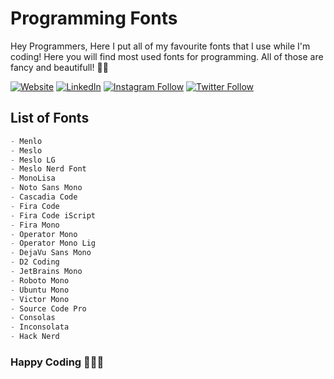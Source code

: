 # **Programming Fonts**

Hey Programmers,
Here I put all of my favourite fonts that I use while I'm coding! Here you will find most used fonts for programming. All of those are fancy and beautifull! 🎉🔥

[![Website](https://img.shields.io/website?label=ronitgandhi%20🚀&name=hello&style=flat&url=https://ronitgandhi.xyz/)](https://ronitgandhi.xyz/)
[![LinkedIn](https://img.shields.io/badge/LinkedIn-Follow-brightgreen)](https://linkedin.com/in/ronitgandhi08/)
[![Instagram Follow](https://img.shields.io/badge/Instagram-Follow-brightgreen)](https://instagram.com/ronitgandhi.xyz/)
[![Twitter Follow](https://img.shields.io/badge/Twitter-Follow-brightgreen)](https://twitter.com/RonitGandhi20/)

## **List of Fonts**

```javascript
- Menlo
- Meslo
- Meslo LG
- Meslo Nerd Font
- MonoLisa
- Noto Sans Mono
- Cascadia Code
- Fira Code
- Fira Code iScript
- Fira Mono
- Operator Mono
- Operator Mono Lig
- DejaVu Sans Mono
- D2 Coding
- JetBrains Mono
- Roboto Mono
- Ubuntu Mono
- Victor Mono
- Source Code Pro
- Consolas
- Inconsolata
- Hack Nerd
```

### Happy Coding 🚀👨‍💻
